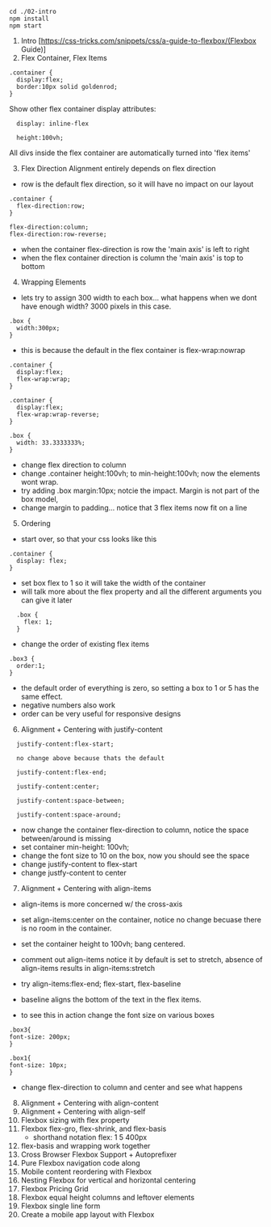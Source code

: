 ```
cd ./02-intro
npm install
npm start
```

1) Intro
[https://css-tricks.com/snippets/css/a-guide-to-flexbox/(Flexbox Guide)]
2) Flex Container, Flex Items
  ```
  .container {
    display:flex;
    border:10px solid goldenrod;
}
```

Show other flex container display attributes:

```
  display: inline-flex
```

```
  height:100vh;
```

All divs inside the flex container are automatically turned into 'flex items'

3) Flex Direction
  Alignment entirely depends on flex direction

  - row is the default flex direction, so it will have no impact on our layout
  ```
  .container {
    flex-direction:row;
  }

  flex-direction:column;
  flex-direction:row-reverse;
  ```

  - when the container flex-direction is row the 'main axis' is left to right
  - when the flex container direction is column the 'main axis' is top to bottom

4) Wrapping Elements
  
  - lets try to assign 300 width to each box... what happens when we dont have enough width?  3000 pixels in this case.
  ```
  .box {
    width:300px;    
  }
  ```

- this is because the default in the flex container is flex-wrap:nowrap
```
.container {
  display:flex;
  flex-wrap:wrap;
}

.container {
  display:flex;
  flex-wrap:wrap-reverse;
}

.box {
  width: 33.3333333%;
}

```

- change flex direction to column
- change .container height:100vh; to min-height:100vh;  now the elements wont wrap.
- try adding .box margin:10px; notcie the impact.  Margin is not part of the box model,
- change margin to padding... notice that 3 flex items now fit on a line


5) Ordering
  - start over, so that your css looks like this

  ```
  .container {
    display: flex;
  }
```
- set box flex to 1 so it will take the width of the container
- will talk more about the flex property and all the different arguments you can give it later
```
  .box {
    flex: 1;
  }
```

- change the order of existing flex items
```
.box3 {
  order:1;
}
```

- the default order of everything is zero, so setting a box to 1 or 5 has the same effect.
- negative numbers also work
- order can be very useful for responsive designs


6) Alignment + Centering with justify-content

```
  justify-content:flex-start;

  no change above because thats the default

  justify-content:flex-end;

  justify-content:center;

  justify-content:space-between;

  justify-content:space-around;

```

- now change the container flex-direction to column, notice the space between/around is missing
- set container min-height: 100vh;
- change the font size to 10 on the box, now you should see the space
- change justify-content to flex-start 
- change justfy-content to center

7) Alignment + Centering with align-items
  - align-items is more concerned w/ the cross-axis

  - set align-items:center on the container, notice no change becuase there is no room in the container.
  - set the container height to 100vh; bang centered.
  - comment out align-items notice it by default is set to stretch, absence of align-items results in align-items:stretch
  - try align-items:flex-end; flex-start, flex-baseline
  - baseline aligns the bottom of the text in the flex items.
  - to see this in action change the font size on various boxes
  ```
  .box3{
  font-size: 200px;
}

.box1{
  font-size: 10px;
}
```
- change flex-direction to column and center and see what happens

8) Alignment + Centering with align-content
9) Alignment + Centering with align-self
10) Flexbox sizing with flex property
11) Flexbox flex-gro, flex-shrink, and flex-basis
     - shorthand notation
     flex: 1 5 400px
12) flex-basis and wrapping work together
13) Cross Browser Flexbox Support + Autoprefixer
14) Pure Flexbox navigation code along
15) Mobile content reordering with Flexbox
16) Nesting Flexbox for vertical and horizontal centering
17) Flexbox Pricing Grid
18) Flexbox equal height columns and leftover elements
19) Flexbox single line form
20) Create a mobile app layout with Flexbox